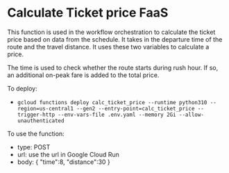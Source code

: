 # Calculate Ticket price FaaS
This function is used in the workflow orchestration to calculate the ticket price based on data from the schedule. It takes in the departure time of the route and the travel distance. It uses these two variables to calculate a price.

The time is used to check whether the route starts during rush hour. If so, an additional on-peak fare is added to the total price.

To deploy:
- `gcloud functions deploy calc_ticket_price --runtime python310 --region=us-central1 --gen2 --entry-point=calc_ticket_price --trigger-http --env-vars-file .env.yaml --memory 2Gi --allow-unauthenticated`

To use the function:
- type: POST
- url: use the url in Google Cloud Run
- body: {
	"time":8,
  "distance":30
}

